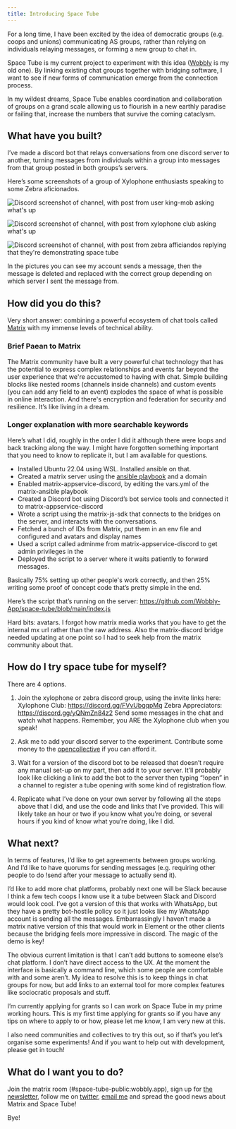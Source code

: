 ```yaml
---
title: Introducing Space Tube
---
```


For a long time, I have been excited by the idea of democratic groups (e.g. coops and unions) communicating AS groups, rather than relying on individuals relaying messages, or forming a new group to chat in. 

Space Tube is my current project to experiment with this idea ([Wobbly](https://wobbly.app) is my old one). By linking existing chat groups together with bridging software, I want to see if new forms of communication emerge from the connection process.

In my wildest dreams, Space Tube enables coordination and collaboration of groups on a grand scale allowing us to flourish in a new earthly paradise or failing that, increase the numbers that survive the coming cataclysm.

## What have you built?

I’ve made a discord bot that relays conversations from one discord server to another, turning messages from individuals within a group into messages from that group posted in both groups’s servers.

Here’s some screenshots of a group of Xylophone enthusiasts speaking to some Zebra aficionados. 

![Discord screenshot of channel, with post from user king-mob asking what's up](https://wobbly.app/assets/img/space%20tube%20demo%20sequence%201.png "User sends message")

![Discord screenshot of channel, with post from xylophone club asking what's up](https://wobbly.app/assets/img/space%20tube%20demo%20sequence%202.png "Message is now sent from the group")

![Discord screenshot of channel, with post from zebra afficiandos replying that they're demonstrating space tube](https://wobbly.app/assets/img/space%20tube%20demo%20sequence%203.png "Reply from the other group that can see the message")

In the pictures you can see my account sends a message, then the message is deleted and replaced with the correct group depending on which server I sent the message from.

## How did you do this?

Very short answer: combining a powerful ecosystem of chat tools called [Matrix](https://matrix.org/) with my immense levels of technical ability.

### Brief Paean to Matrix

The Matrix community have built a very powerful chat technology that has the potential to express complex relationships and events far beyond the user experience that we're accustomed to having with chat. Simple building blocks like nested rooms (channels inside channels) and custom events (you can add any field to an event) explodes the space of what is possible in online interaction. And there's encryption and federation for security and resilience. It’s like living in a dream.

### Longer explanation with more searchable keywords

Here’s what I did, roughly in the order I did it although there were loops and back tracking along the way. I might have forgotten something important that you need to know to replicate it, but I am available for questions.

* Installed Ubuntu 22.04 using WSL. Installed ansible on that.
* Created a matrix server using the [ansible playbook](https://github.com/spantaleev/matrix-docker-ansible-deploy) and a domain
* Enabled matrix-appservice-discord, by editing the vars.yml of the matrix-ansible playbook
* Created a Discord bot using Discord’s bot service tools and connected it to matrix-appservice-discord
* Wrote a script using the matrix-js-sdk that connects to the bridges on the server, and interacts with the conversations.
* Fetched a bunch of IDs from Matrix, put them in an env file and configured and avatars and display names
* Used a script called adminme from matrix-appservice-discord to get admin privileges in the 
* Deployed the script to a server where it waits patiently to forward messages.

Basically 75% setting up other people's work correctly, and then 25% writing some proof of concept code that’s pretty simple in the end.

Here’s the script that’s running on the server: https://github.com/Wobbly-App/space-tube/blob/main/index.js

Hard bits: avatars. I forgot how matrix media works that you have to get the internal mx url rather than the raw address. Also the matrix-discord bridge needed updating at one point so I had to seek help from the matrix community about that.

## How do I try space tube for myself?

There are 4 options.

1. Join the xylophone or zebra discord group, using the invite links here:
Xylophone Club: https://discord.gg/FVvUbgqpMq
Zebra Appreciators: https://discord.gg/yQNmZn84z2
Send some messages in the chat and watch what happens. Remember, you ARE the Xylophone club when you speak!

2. Ask me to add your discord server to the experiment. Contribute some money to the [opencollective](https://opencollective.com/wobbly) if you can afford it.

3. Wait for a version of the discord bot to be released that doesn’t require any manual set-up on my part, then add it to your server.
It’ll probably look like clicking a link to add the bot to the server then typing “!open” in a channel to register a tube opening with some kind of registration flow.

4. Replicate what I’ve done on your own server by following all the steps above that I did, and use the code and links that I’ve provided. This will likely take an hour or two if you know what you’re doing, or several hours if you kind of know what you’re doing, like I did.

## What next?

In terms of features, I’d like to get agreements between groups working. And I’d like to have quorums for sending messages (e.g. requiring other people to do !send after your message to actually send it).

I’d like to add more chat platforms, probably next one will be Slack because I think a few tech coops I know use it a tube between Slack and Discord would look cool. I’ve got a version of this that works with WhatsApp, but they have a pretty bot-hostile policy so it just looks like my WhatsApp account is sending all the messages. Embarrassingly I haven’t made a matrix native version of this that would work in Element or the other clients because the bridging feels more impressive in discord. The magic of the demo is key!

The obvious current limitation is that I can’t add buttons to someone else’s chat platform. I don’t have direct access to the UX. At the moment the interface is basically a command line, which some people are comfortable with and some aren’t. My idea to resolve this is to keep things in chat groups for now, but add links to an external tool for more complex features like sociocratic proposals and stuff.

I’m currently applying for grants so I can work on Space Tube in my prime working hours. This is my first time applying for grants so if you have any tips on where to apply to or how, please let me know, I am very new at this.

I also need communities and collectives to try this out, so if that’s you let’s organise some experiments! And if you want to help out with development, please get in touch!

## What do I want you to do?

Join the matrix room (#space-tube-public:wobbly.app), sign up for [the newsletter](http://tinyletter.com/wobbly), follow me on [twitter](https://twitter.com/JoKingMob), [email me](mailto:john@wobbly.app) and spread the good news about Matrix and Space Tube!

Bye!

